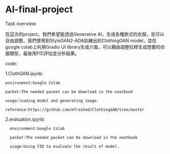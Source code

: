 # AI-final-project
Task overview:

在這次的project，我們希望能透過Generative AI，生成各種款式的衣服，並可以自由調整。我們使用到StyleGAN2-ADA訓練出的ClothingGAN model，並在google colab上利用Gradio UI library生成介面，可以藉由調整拉桿生成想要的衣服類型，最後用FID評估並分析結果。


code:
  
  1.ClothGAN.ipynb:
    
    environment:Google Colab
    
    packet:The needed packet can be download in the nootbook
    
    usage:loading model and generating image.
    
    reference:https://github.com/mfrashad/ClothingGAN/tree/master
    
   2.evaluation.ipynb:
   
      environment:Google Colab
      
      packet:The needed packet can be download in the nootbook
      
      usage:Using FID to evaluate the result of model.
      
